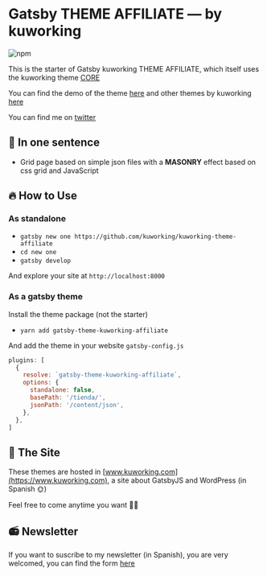 # Gatsby THEME AFFILIATE — by kuworking

![npm](https://img.shields.io/npm/v/kuworking-theme-affiliate?style=flat-square)

This is the starter of Gatsby kuworking THEME AFFILIATE, which itself uses the kuworking theme [CORE](https://github.com/kuworking/gatsby-theme-kuworking-core)

You can find the demo of the theme [here](https://www.kuworking.com/themes/affiliate) and other themes by kuworking [here](https://www.kuworking.com/themes)

You can find me on [twitter](https://twitter.com/intent/follow?screen_name=kuworking)

## 🚀 In one sentence

- Grid page based on simple json files with a **MASONRY** effect based on css grid and JavaScript

## 🔥 How to Use

### As standalone

- `gatsby new one https://github.com/kuworking/kuworking-theme-affiliate`
- `cd new one`
- `gatsby develop`

And explore your site at `http://localhost:8000`

### As a gatsby theme

Install the theme package (not the starter)

- `yarn add gatsby-theme-kuworking-affiliate`

And add the theme in your website `gatsby-config.js`

```js
plugins: [
  {
    resolve: `gatsby-theme-kuworking-affiliate`,
    options: {
      standalone: false,
      basePath: '/tienda/',
      jsonPath: '/content/json',
    },
  },
]
```

## 🖖 The Site

These themes are hosted in [www.kuworking.com](https://www.kuworking.com), a site about GatsbyJS and WordPress (in Spanish 🌞)

Feel free to come anytime you want 🙋‍♂️

## 📻 Newsletter

If you want to suscribe to my newsletter (in Spanish), you are very welcomed, you can find the form [here](https://www.kuworking.com/list)
